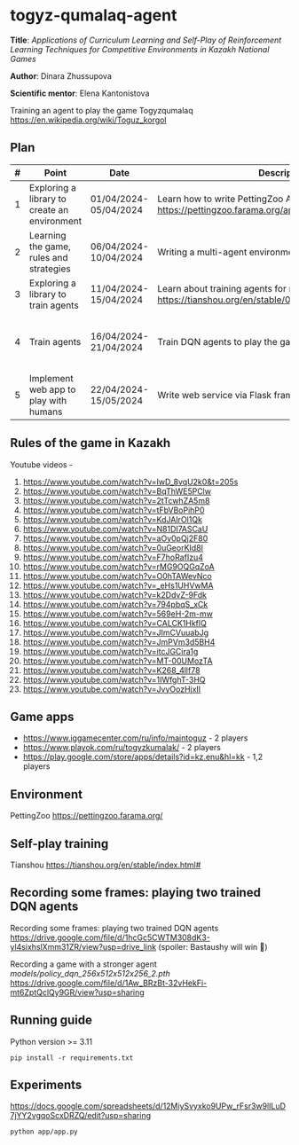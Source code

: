 # togyz-qumalaq-agent

**Title**: *Applications of Curriculum Learning and Self-Play of Reinforcement Learning Techniques for Competitive Environments in Kazakh National Games*

**Author**: Dinara Zhussupova

**Scientific mentor**: Elena Kantonistova

Training an agent to play the game Togyzqumalaq https://en.wikipedia.org/wiki/Toguz_korgol


## Plan

|# | Point                                        | Date                  | Description                                                                                                        | Results                                  |
|--|----------------------------------------------|-----------------------|--------------------------------------------------------------------------------------------------------------------|------------------------------------------|
|1 | Exploring a library to create an environment | 01/04/2024-05/04/2024 | Learn how to write PettingZoo AEC type env https://pettingzoo.farama.org/api/aec/#about-aec                        | Jupyter notebook                         |
|2 | Learning the game, rules and strategies      | 06/04/2024-10/04/2024 | Writing a multi-agent environment for the game                                                                     | Jupyter notebook                         |
|3 | Exploring a library to train agents          | 11/04/2024-15/04/2024 | Learn about training agents for multi-agent environment https://tianshou.org/en/stable/01_tutorials/04_tictactoe.html | Jupyter notebook                         |
|4 | Train agents                                 | 16/04/2024-21/04/2024 | Train DQN agents to play the game                                                                                  | Jupyter notebook, policy models of agents|
|5 | Implement web app to play with humans        | 22/04/2024-15/05/2024 | Write web service via Flask framework                                                                              | Docker container                         |


## Rules of the game in Kazakh
Youtube videos - 
1. https://www.youtube.com/watch?v=IwD_8vqU2k0&t=205s
2. https://www.youtube.com/watch?v=BqThWE5PClw
3. https://www.youtube.com/watch?v=2tTcwhZA5m8
4. https://www.youtube.com/watch?v=tFbVBoPihP0
5. https://www.youtube.com/watch?v=KdJAIrOl1Qk
6. https://www.youtube.com/watch?v=N81DI7ASCaU
7. https://www.youtube.com/watch?v=aOy0pQj2F80
8. https://www.youtube.com/watch?v=0uGeorKId8I
9. https://www.youtube.com/watch?v=F7hoRafIzu4
10. https://www.youtube.com/watch?v=rMG9OQGqZoA
11. https://www.youtube.com/watch?v=O0hTAWevNco
12. https://www.youtube.com/watch?v=_eHs1UHVwMA
13. https://www.youtube.com/watch?v=k2DdvZ-9Fdk
14. https://www.youtube.com/watch?v=794pbqS_xCk
15. https://www.youtube.com/watch?v=569eH-2m-mw
16. https://www.youtube.com/watch?v=CALCK1HkflQ
17. https://www.youtube.com/watch?v=JImCVuuabJg
18. https://www.youtube.com/watch?v=JmPVm3d5BH4
19. https://www.youtube.com/watch?v=itcJGCira1g
20. https://www.youtube.com/watch?v=MT-00UMozTA
21. https://www.youtube.com/watch?v=K268_4llf78
22. https://www.youtube.com/watch?v=1IWfghT-3HQ
23. https://www.youtube.com/watch?v=JvyOozHjxII

## Game apps
- https://www.iggamecenter.com/ru/info/maintoguz - 2 players
- https://www.playok.com/ru/togyzkumalak/ - 2 players
- https://play.google.com/store/apps/details?id=kz.enu&hl=kk - 1,2 players

## Environment 
PettingZoo https://pettingzoo.farama.org/

## Self-play training

Tianshou https://tianshou.org/en/stable/index.html#

## Recording some frames: playing two trained DQN agents

Recording some frames: playing two trained DQN agents https://drive.google.com/file/d/1hcGc5CWTM308dK3-yl4sixhslXmm31ZR/view?usp=drive_link (spoiler: Bastaushy will win :monkey:)

Recording a game with a stronger agent *models/policy_dqn_256x512x512x256_2.pth* https://drive.google.com/file/d/1Aw_BRzBt-32vHekFi-mt6ZptQclQy9GR/view?usp=sharing

## Running guide
Python version >= 3.11

```
pip install -r requirements.txt
```

## Experiments

https://docs.google.com/spreadsheets/d/12MiySvyxko9UPw_rFsr3w9lILuD7jYY2vgqoScxDRZQ/edit?usp=sharing

```
python app/app.py
```

